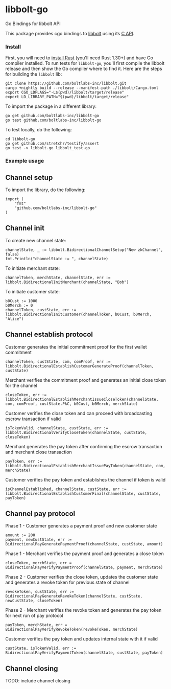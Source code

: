 # libbolt-go
Go Bindings for libbolt API

This package provides cgo bindings to [libbolt](https://github.com/boltlabs-inc/libbolt)
using its [C API](https://github.com/boltlabs-inc/libbolt/blob/master/include/libbolt.h).

### Install

First, you will need to [install Rust](https://www.rust-lang.org/downloads.html) (you'll
need Rust 1.30+) and have Go compiler installed. To run tests for `libbolt-go`, you'll first compile the libbolt release and then show the Go compiler where to find it. Here are the steps for building the `libbolt` lib:

	git clone https://github.com/boltlabs-inc/libbolt.git
	cargo +nightly build --release --manifest-path ./libbolt/Cargo.toml
	export CGO_LDFLAGS="-L$(pwd)/libbolt/target/release"
	export LD_LIBRARY_PATH="$(pwd)/libbolt/target/release"

To import the package in a different library:
	
	go get github.com/boltlabs-inc/libbolt-go
	go test github.com/boltlabs-inc/libbolt-go

To test locally, do the following:

	cd libbolt-go
	go get github.com/stretchr/testify/assert
	go test -v libbolt.go libbolt_test.go
	
### Example usage

## Channel setup

To import the library, do the following:

	import (
		"fmt"
		"github.com/boltlabs-inc/libbolt-go"
	)
	
## Channel init

To create new channel state:

	channelState, _ := libbolt.BidirectionalChannelSetup("New zkChannel", false)
	fmt.Println("channelState := ", channelState)
	
To initiate merchant state:
	
	channelToken, merchState, channelState, err := libbolt.BidirectionalInitMerchant(channelState, "Bob")
		
To initiate customer state:
	
	b0Cust := 1000
	b0Merch := 0
	channelToken, custState, err := libbolt.BidirectionalInitCustomer(channelToken, b0Cust, b0Merch, "Alice")
	

## Channel establish protocol

Customer generates the initial commitment proof for the first wallet commitment

	channelToken, custState, com, comProof, err := libbolt.BidirectionalEstablishCustomerGenerateProof(channelToken, custState)

Merchant verifies the commitment proof and generates an initial close token for the channel

	closeToken, err := libbolt.BidirectionalEstablishMerchantIssueCloseToken(channelState, com, comProof, custState.PkC, b0Cust, b0Merch, merchState)

Customer verifies the close token and can proceed with broadcasting escrow transaction if valid

	isTokenValid, channelState, custState, err := libbolt.BidirectionalVerifyCloseToken(channelState, custState, closeToken)

Merchant generates the pay token after confirming the escrow transaction and merchant close transaction

	payToken, err := libbolt.BidirectionalEstablishMerchantIssuePayToken(channelState, com, merchState)

Customer verifies the pay token and establishes the channel if token is valid

	isChannelEstablished, channelState, custState, err := libbolt.BidirectionalEstablishCustomerFinal(channelState, custState, payToken)

## Channel pay protocol

Phase 1 - Customer generates a payment proof and new customer state
	
	amount := 200
	payment, newCustState, err := BidirectionalPayGeneratePaymentProof(channelState, custState, amount)

Phase 1 - Merchant verifies the payment proof and generates a close token

	closeToken, merchState, err = BidirectionalPayVerifyPaymentProof(channelState, payment, merchState)

Phase 2 - Customer verifies the close token, updates the customer state and generates a revoke token for previous state of channel

	revokeToken, custState, err := BidirectionalPayGenerateRevokeToken(channelState, custState, newCustState, closeToken)

Phase 2 - Merchant verifies the revoke token and generates the pay token for next run of pay protocol

	payToken, merchState, err = BidirectionalPayVerifyRevokeToken(revokeToken, merchState)

Customer verifies the pay token and updates internal state with it if valid

	custState, isTokenValid, err := BidirectionalPayVerifyPaymentToken(channelState, custState, payToken)

## Channel closing

TODO: include channel closing
